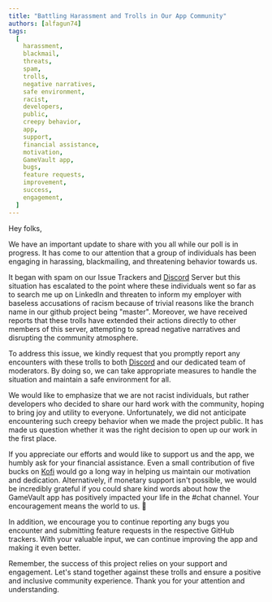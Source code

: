 ```yaml
---
title: "Battling Harassment and Trolls in Our App Community"
authors: [alfagun74]
tags:
  [
    harassment,
    blackmail,
    threats,
    spam,
    trolls,
    negative narratives,
    safe environment,
    racist,
    developers,
    public,
    creepy behavior,
    app,
    support,
    financial assistance,
    motivation,
    GameVault app,
    bugs,
    feature requests,
    improvement,
    success,
    engagement,
  ]
---
```


Hey folks,

We have an important update to share with you all while our poll is in progress. It has come to our attention that a group of individuals has been engaging in harassing, blackmailing, and threatening behavior towards us. <!-- truncate -->

It began with spam on our Issue Trackers and [Discord](https://discord.gg/NEdNen2dSu) Server but this situation has escalated to the point where these individuals went so far as to search me up on LinkedIn and threaten to inform my employer with baseless accusations of racism because of trivial reasons like the branch name in our github project being "master". Moreover, we have received reports that these trolls have extended their actions directly to other members of this server, attempting to spread negative narratives and disrupting the community atmosphere.

To address this issue, we kindly request that you promptly report any encounters with these trolls to both [Discord](https://discord.gg/NEdNen2dSu) and our dedicated team of moderators. By doing so, we can take appropriate measures to handle the situation and maintain a safe environment for all.

We would like to emphasize that we are not racist individuals, but rather developers who decided to share our hard work with the community, hoping to bring joy and utility to everyone. Unfortunately, we did not anticipate encountering such creepy behavior when we made the project public. It has made us question whether it was the right decision to open up our work in the first place.

If you appreciate our efforts and would like to support us and the app, we humbly ask for your financial assistance. Even a small contribution of five bucks on [Kofi](https://ko-fi.com/phalcode) would go a long way in helping us maintain our motivation and dedication. Alternatively, if monetary support isn't possible, we would be incredibly grateful if you could share kind words about how the GameVault app has positively impacted your life in the #chat channel. Your encouragement means the world to us. 🥰

In addition, we encourage you to continue reporting any bugs you encounter and submitting feature requests in the respective GitHub trackers. With your valuable input, we can continue improving the app and making it even better.

Remember, the success of this project relies on your support and engagement. Let's stand together against these trolls and ensure a positive and inclusive community experience. Thank you for your attention and understanding.

